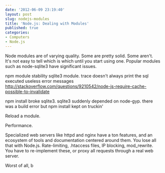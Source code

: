 ```yaml
---
date: '2012-06-09 23:19:40'
layout: post
slug: nodejs-modules
title: 'Node.js: Dealing with Modules'
published: true
categories:
- Computers
- Node.js
---
```


Node modules are of varying quality. Some are pretty solid. Some aren't. It's not easy to tell which is which until you start using one. Popular modules such as node-sqlite3 have significant issues.

npm module stability
    sqlite3 module. trace doesn't always print the sql executed
    useless error messages
http://stackoverflow.com/questions/9210542/node-js-require-cache-possible-to-invalidate

npm install broke sqlite3.
sqlite3 suddenly depended on node-gyp. there was a build error but npm install kept on truckin'

Reload a module.


Performance.


Specialized web servers like httpd and nginx have a ton features, and an ecosystem of tools and documentation centered around them. You lose all that with Node.js. Rate-limiting, .htaccess files, IP blocking, mod_rewrite. You have to re-implement these, or proxy all requests through a real web server.

Worst of all, b